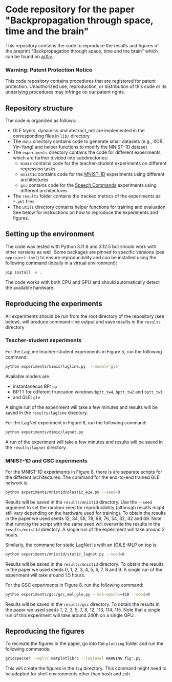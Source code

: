 # Code repository for the paper "Backpropagation through space, time and the brain"
This repository contains the code to reproduce the results and figures of the preprint "Backpropagation through space, time and the brain" which can be found on [arXiv](https://arxiv.org/abs/2403.16933).

### Warning: Patent Protection Notice
This code repository contains procedures that are registered for patent protection. Unauthorized use, reproduction, or distribution of this code or its underlying procedures may infringe on our patent rights.

## Repository structure
The code is organized as follows:
- GLE layers, dynamics and abstract_net are implemented in the corresponding files in `lib/` directory
- The `data` directory contains code to generate small datasets (e.g., XOR, Yin-Yang) and helper functions to modify the MNIST-1D dataset
- The `experiments` directory contains the code for different experiments, which are further divided into subdirectories:
  - `mimic` contains code for the teacher-student experiments on different regression tasks 
  - `mnist1d` contains code for the [MNIST-1D](https://github.com/greydanus/mnist1d) experiments using different architectures
  - `gsc` contains code for the [Speech Commands](https://arxiv.org/abs/1804.03209) experiments using different architectures
- The `results` folder contains the tracked metrics of the experiments as `*.pkl` files
- The `utils` directory contains helper functions for training and evaluation
See below for instructions on how to reproduce the experiments and figures.

## Setting up the environment
The code was tested with Python 3.11.9 and 3.12.5 but should work with other versions as well.
Some packages are pinned to specific versions (see `pyproject.toml`) to ensure reproducibility and can be installed using the following command (ideally in a virtual environment):
```bash
pip install -e .
```
The code works with both CPU and GPU and should automatically detect the available hardware.
## Reproducing the experiments
All experiments should be run from the root directory of the repository (see below), will produce command-line output and save results in the `results` directory

### Teacher-student experiments
For the LagLine teacher-student experiments in Figure 5, run the following command:
```bash
python experiments/mimic/lagline.py  --model='gle'
```
Available models are
- instantaneous BP: `bp`
- BPTT for different truncation windows:`bptt_tw4`, `bptt_tw2` and `bptt_tw1`
- and GLE: `gle`

A single run of the experiment will take a few minutes and results will be saved in the `results/lagline` directory.

For the LagNet experiment in Figure 6, run the following command:
```bash
python experiments/mimic/lagnet.py
```
A run of the experiment will take a few minutes and results will be saved in the `results/lagnet` directory.

### MNIST-1D and GSC experiments
For the MNIST-1D experiments in Figure 8, there is are separate scripts for the different architectures:
The command for the end-to-end trained GLE network is:
```bash
python experiments/mnist1d/plastic_e2e.py --seed=0
```
Results will be saved in the `results/mnist1d` directory.
Use the `--seed` argument to set the random seed for reproducibility (although results might still vary depending on the hardware used for training).
To obtain the results in the paper we used seeds 12, 34, 56, 78, 98, 76, 54, 32, 42 and 69.
Note that running the script with the same seed will overwrite the results in the `results/mnist1d` directory.
A single run of the experiment will take around 2 hours.

Similarly, the command for static LagNet is with an (G)LE-MLP on top is:
```bash
python experiments/mnist1d/static_lagnet.py --seed=0
```
Results will be saved in the `results/mnist1d` directory.
To obtain the results in the paper we used seeds 0, 1, 2, 3, 4, 5, 6, 7, 8 and 9.
A single run of the experiment will take around 1.5 hours.

For the GSC experiments in Figure 8, run the following command:
```bash
python experiments/gsc/gsc_mel_gle.py --max-epochs=420 --seed=0
```
Results will be saved in the `results/gsc` directory.
To obtain the results in the paper we used seeds 1, 2, 3, 5, 7, 8, 12, 113, 114, 115.
Note that a single run of this experiment will take around 240h on a single GPU.

## Reproducing the figures
To recreate the figures in the paper, go into the ```plotting``` folder and run the following commands:
```bash
gridspeccer --mplrc matplotlibrc --loglevel WARNING fig*.py
```
This will create the figures in the `fig` directory.
This command might need to be adapted for shell environments other than bash and zsh.
